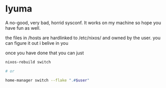 # Iyuma
A no-good, very bad, horrid sysconf. It works on my machine so hope you have 
fun as well.

the files in /hosts are hardlinked to /etc/nixos/ and owned by the user.
you can figure it out i belive in you

once you have done that you can just
```bash
nixos-rebuild switch

# or 

home-manager switch --flake ".#$user"
```
